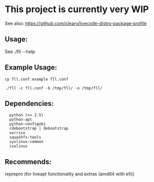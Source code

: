 # This project is currently very WIP

See also: https://github.com/cleary/livecode-distro-package-profile

## Usage:
  See ./fll --help

## Example Usage:
```
cp fll.conf.example fll.conf
```
```
./fll -c fll.conf -b /tmp/fll/ -o /tmp/fll/
```

## Dependencies:
```
  python (>= 2.5)
  python-apt
  python-configobj
  cdebootstrap | debootstrap
  xorriso
  squashfs-tools
  syslinux-common
  isolinux
```

## Recommends:
  reprepro (for liveapt functionality and extras (amd64 with efi))
